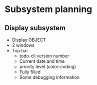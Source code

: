 # Subsystem planning

## Display subsystem
* Display OBJECT
* 2 windows
* Top bar
    * todo-cli version number
    * Current date and time
    * priority level (color-coding)
    * Fully filled
    * Some debugging information
